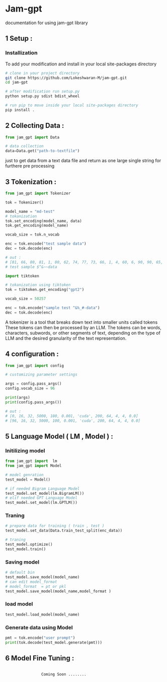 
# Jam-gpt

documentation for using jam-gpt library

## 1 Setup :

### Installization 

To add your modification and install in your local site-packages directory

```bash
# clone in your project directory
git clone https://github.com/Lokeshwaran-M/jam-gpt.git
cd jam-gpt

# after modification run setup.py 
python setup.py sdist bdist_wheel

# run pip to move inside your local site-packages directory
pip install .
```

## 2 Collecting Data :

```python
from jam_gpt import Data

# data collection
data=Data.get("path-to-textfile")
```
just to get data from a text data file and return as one large single string for furthere pre processing 

## 3 Tokenization :

```python
from jam_gpt import Tokenizer

tok = Tokenizer()

model_name = "md-test"
# tokanization
tok.set_encoding(model_name, data)
tok.get_encoding(model_name)

vocab_size = tok.n_vocab

enc = tok.encode("test sample data")
dec = tok.decode(enc)

# out :
# [81, 66, 80, 81, 1, 80, 62, 74, 77, 73, 66, 1, 4, 60, 6, 90, 90, 65, 62, 81, 62]
# test sample $^&~~data
```
```python
import tiktoken

# tokanization using tiktoken
tok = tiktoken.get_encoding("gpt2")

vocab_size = 50257

enc = tok.encode("sample test ^&%_#-data")
dec = tok.decode(enc)
```
A tokenizer is a tool that breaks down text into smaller units called tokens These tokens can then be processed by an LLM. The tokens can be words, characters, subwords, or other segments of text, depending on the type of LLM and the desired granularity of the text representation.
  

## 4 configuration :

```python
from jam_gpt import config

# customizing parameter settings

args = config.pass_args()
config.vocab_size = 96

print(args)
print(config.pass_args())

# out :
# [0, 16, 32, 5000, 100, 0.001, 'cuda', 200, 64, 4, 4, 0.0]
# [96, 16, 32, 5000, 100, 0.001, 'cuda', 200, 64, 4, 4, 0.0]

```
## 5 Language Model ( LM , Model )  :

### Initilizing model

```python
from jam_gpt import  lm
from jam_gpt import Model

# model genration
test_model = Model()

# if needed Bigram Language Model
test_model.set_model(lm.BigramLM())
# elif needed GPT Language Model
test_model.set_model(lm.GPTLM())
```
### Traning 
```python
# prepare data for training ( train , test )
test_model.set_data(Data.train_test_split(enc_data))

# traning
test_model.optimize()
test_model.train()
```
### Saving model 
```python
# default bin
test_model.save_model(model_name)
# can edit model_format 
# model_format  = pt or pkl
test_model.save_model(model_name,model_format )
```
### load model 
```python
test_model.load_model(model_name)
```
### Generate data using Model
```python
pmt = tok.encode("user prompt")
print(tok.decode(test_model.generate(pmt)))
```
## 6 Model Fine Tuning :

```python

                Coming Soon ........

```